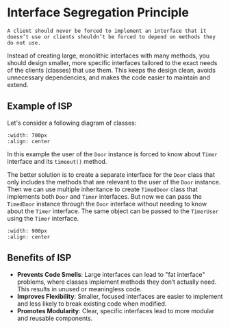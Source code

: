 # Interface Segregation Principle

```{important}
A client should never be forced to implement an interface that it doesn’t use or clients shouldn’t be forced to depend on methods they do not use.
```

Instead of creating large, monolithic interfaces with many methods, you should design smaller, more specific interfaces tailored to the exact needs of the clients (classes) that use them. This keeps the design clean, avoids unnecessary dependencies, and makes the code easier to maintain and extend.

## Example of ISP

Let's consider a following diagram of classes:

```{image} ../img/solid/ISP-Before.png
:width: 700px
:align: center
```

In this example the user of the `Door` instance is forced to know about `Timer` interface and its `timeout()` method. 

The better solution is to create a separate interface for the `Door` class that only includes the methods that are relevant to the user of the `Door` instance. Then we can use multiple inheritance to create `TimedDoor` class that implements both `Door` and `Timer` interfaces. But now we can pass the `TimedDoor` instance through the `Door` interface without needing to know about the `Timer` interface. The same object can be passed to the `TimerUser` using the `Timer` interface. 

```{image} ../img/solid/ISP-After.svg
:width: 900px
:align: center
```


## Benefits of ISP

- **Prevents Code Smells**: Large interfaces can lead to "fat interface" problems, where classes implement methods they don’t actually need. This results in unused or meaningless code.
- **Improves Flexibility**: Smaller, focused interfaces are easier to implement and less likely to break existing code when modified.
- **Promotes Modularity**: Clear, specific interfaces lead to more modular and reusable components.
